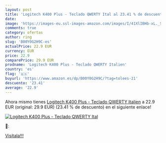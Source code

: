```yaml
---
layout: post
title: 'Logitech K400 Plus - Teclado QWERTY Ital al 23.41 % de descuento'
date: 
image: 'https://images-eu.ssl-images-amazon.com/images/I/41XlIBHb-xL._SL200_.jpg'
comments: true
category: ofertas
author: ring
slug: 'B00Y0G2H9C-es'
actualPrice: 22.9 EUR
currency: EUR
price: 22.9
comparePrice: 29.9 EUR
prodname: 'Logitech K400 Plus - Teclado QWERTY Italien'
country: 'es'
flag: '🇪🇸'
buyurl: 'https://www.amazon.es/dp/B00Y0G2H9C/?tag=tolees-21'
descuento: '23.41'
average: '22.9'
---
```


Ahora mismo tienes [Logitech K400 Plus - Teclado QWERTY Italien](https://www.amazon.es/dp/B00Y0G2H9C/?tag=tolees-21) a 22.9 EUR (original: 29.9 EUR) (23.41 %  de descuento) en el siguiente enlace!

[![Logitech K400 Plus - Teclado QWERTY Ital](https://images-eu.ssl-images-amazon.com/images/I/41XlIBHb-xL._SL200_.jpg)](https://www.amazon.es/dp/B00Y0G2H9C/?tag=tolees-21)

🔎:


[Visítala!!!](https://www.amazon.es/dp/B00Y0G2H9C/?tag=tolees-21)
